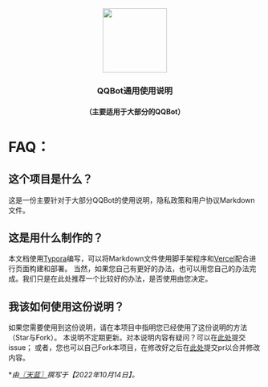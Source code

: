 <div align="center" >
  <img height="128" src="https://cdn.jsdelivr.net/gh/BuDingOwO/BuDingOwO@master/Picture/Overview-IMG.gif" alt="">
</div>
<h3 align="center" >QQBot通用使用说明</h3>
<h4 align="center">（主要适用于大部分的QQBot）</h4>

# FAQ：

## 这个项目是什么？

这是一份主要针对于大部分QQBot的使用说明，隐私政策和用户协议Markdown文件。

## 这是用什么制作的？

本文档使用[Typora](https://typoraio.cn/)编写，可以将Markdown文件使用脚手架程序和[Vercel](https://vercel.com/)配合进行页面构建和部署。
当然，如果您自己有更好的办法，也可以用您自己的办法完成。我们只是在此处推荐一个比较好的办法，是否使用由您决定。

## 我该如何使用这份说明？

如果您需要使用到这份说明，请在本项目中指明您已经使用了这份说明的方法（Star与Fork）。
本说明不定期更新。对本说明内容有疑问？可以在[此处](https://github.com/MetallicAllex/FurQQBotDocs/issues)提交issue；
或者，您也可以自己Fork本项目，在修改好之后在[此处](https://github.com/MetallicAllex/FurQQBotDocs/pulls)提交pr以合并修改内容。

**由[〖天蓝〗](https://github.com/MetallicAllex)撰写于【2022年10月14日】。*
